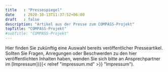 ```yaml
---
title   : "Pressespiegel"
date    : 2020-10-13T11:37:52+06:00
draft   : false
description: "Artikel aus der Presse zum COMPASS-Projekt"
topTitle: "COMPASS-Projekt"
#subTitle: "COMPASS-Projekt"
---
```


Hier finden Sie zukünftig eine Auswahl bereits veröffentlicher Presseartikel. Sollten Sie Fragen, Anregungen oder Beschwerden zu den hier veröffentlichten Inhalten haben, wenden Sie sich bitte an Ansprechpartner im [Impressum]({{< relref "impressum.md" >}} "Impressum").
